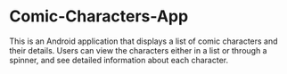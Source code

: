 # Comic-Characters-App
This is an Android application that displays a list of comic characters and their details. Users can view the characters either in a list or through a spinner, and see detailed information about each character.
